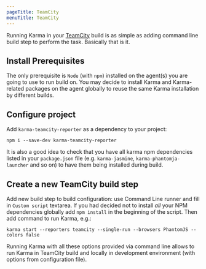 ```yaml
---
pageTitle: TeamCity
menuTitle: TeamCity
---
```


Running Karma in your [TeamCity] build is as simple as adding command line build
step to perform the task. Basically that is it.

## Install Prerequisites
The only prerequisite is `Node` (with `npm`) installed on the agent(s) you are going to use to
run build on.
You may decide to install Karma and Karma-related packages on the agent globally to reuse the same
Karma installation by different builds.

## Configure project
Add `karma-teamcity-reporter` as a dependency to your project:

    npm i --save-dev karma-teamcity-reporter

It is also a good idea to check that you have all karma npm dependencies listed in your
`package.json` file (e.g. `karma-jasmine`, `karma-phantomja-launcher` and so on) to have them
being installed during build.

## Create a new TeamCity build step
Add new build step to build configuration: use Command Line runner and fill in `Custom
script` textarea. If you had decided not to install *all* your NPM dependencies globally
add `npm install` in the beginning of the script. Then add command to run Karma, e.g.:

    karma start --reporters teamcity --single-run --browsers PhantomJS --colors false

Running Karma with all these options provided via command line allows to run Karma in
TeamCity build and locally in development environment (with options from configuration
file).

[TeamCity]: https://www.jetbrains.com/teamcity/
